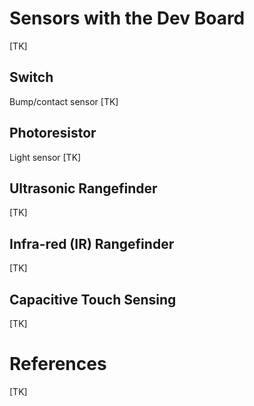 
# Sensors with the Dev Board
[TK]

## Switch
Bump/contact sensor
[TK]

## Photoresistor
Light sensor
[TK]

## Ultrasonic Rangefinder
[TK]

## Infra-red (IR) Rangefinder
[TK]

## Capacitive Touch Sensing
[TK]

# References
[TK]